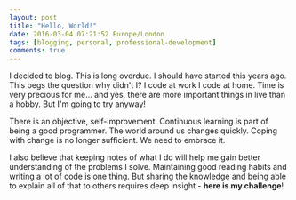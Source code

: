 ```yaml
---
layout: post
title: "Hello, World!"
date: 2016-03-04 07:21:52 Europe/London
tags: [blogging, personal, professional-development]
comments: true
---
```


I decided to blog. This is long overdue. I should have started this years ago. This begs the question why didn't I? I code at work I code at home. Time is very precious for me... and yes, there are more important things in live than a hobby. But I'm going to try anyway!

There is an objective, self-improvement. Continuous learning is part of being a good programmer. The world around us changes quickly. Coping with change is no longer sufficient. We need to embrace it.

I also believe that keeping notes of what I do will help me gain better understanding of the problems I solve. Maintaining good reading habits and writing a lot of code is one thing. But sharing the knowledge and being able to explain all of that to others requires deep insight - **here is my challenge**!
